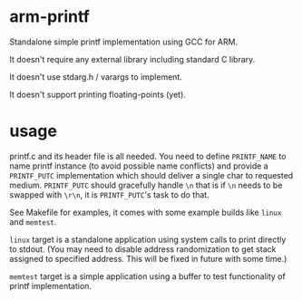 arm-printf
==========

Standalone simple printf implementation using GCC for ARM.

It doesn't require any external library including standard C library.

It doesn't use stdarg.h / varargs to implement. 

It doesn't support printing floating-points (yet).

usage
=====
printf.c and its header file is all needed. You need to define `PRINTF_NAME` to name printf instance (to avoid possible name conflicts) and provide a `PRINTF_PUTC` implementation which should deliver a single char to requested medium. `PRINTF_PUTC` should gracefully handle `\n` that is if `\n` needs to be swapped with `\r\n`, it is `PRINTF_PUTC`'s task to do that.

See Makefile for examples, it comes with some example builds like `linux` and `memtest`.

`linux` target is a standalone application using system calls to print directly to stdout. (You may need to disable address randomization to get stack assigned to specified address. This will be fixed in future with some time.)

`memtest` target is a simple application using a buffer to test functionality of printf implementation.
